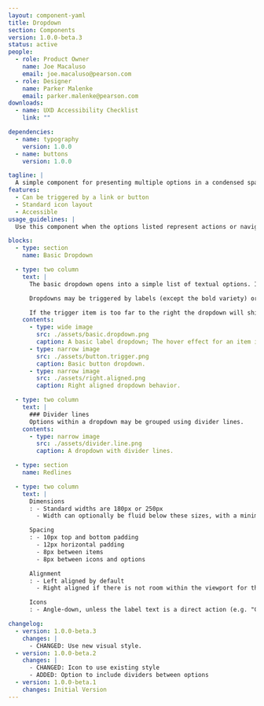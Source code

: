 ```yaml
---
layout: component-yaml
title: Dropdown
section: Components
version: 1.0.0-beta.3
status: active
people:
  - role: Product Owner
    name: Joe Macaluso
    email: joe.macaluso@pearson.com
  - role: Designer
    name: Parker Malenke
    email: parker.malenke@pearson.com
downloads:
  - name: UXD Accessibility Checklist
    link: ""

dependencies:
  - name: typography
    version: 1.0.0
  - name: buttons
    version: 1.0.0

tagline: |
  A simple component for presenting multiple options in a condensed space.
features:
  - Can be triggered by a link or button
  - Standard icon layout
  - Accessible
usage_guidelines: |
  Use this component when the options listed represent actions or navigation destinations. Prefer the standard [select inputs](/design/c/inputs/#select) for all other use cases.

blocks:
  - type: section
    name: Basic Dropdown

  - type: two column
    text: |
      The basic dropdown opens into a simple list of textual options. Icons may be prepended at each line.

      Dropdowns may be triggered by labels (except the bold variety) or buttons.

      If the trigger item is too far to the right the dropdown will shift to be right aligned.
    contents:
      - type: wide image
        src: ./assets/basic.dropdown.png
        caption: A basic label dropdown; The hover effect for an item in the dropdown; Dropdown list with icons.
      - type: narrow image
        src: ./assets/button.trigger.png
        caption: Basic button dropdown.
      - type: narrow image
        src: ./assets/right.aligned.png
        caption: Right aligned dropdown behavior.

  - type: two column
    text: |
      ### Divider lines
      Options within a dropdown may be grouped using divider lines.
    contents:
      - type: narrow image
        src: ./assets/divider.line.png
        caption: A dropdown with divider lines.

  - type: section
    name: Redlines

  - type: two column
    text: |
      Dimensions
      : - Standard widths are 180px or 250px
        - Width can optionally be fluid below these sizes, with a minimum width that matches the triggering label or button

      Spacing
      : - 10px top and bottom padding
        - 12px horizontal padding
        - 8px between items
        - 8px between icons and options

      Alignment
      : - Left aligned by default
        - Right aligned if there is not room within the viewport for the dropdown

      Icons
      : - Angle-down, unless the label text is a direct action (e.g. "Copy This Course" or "Post Status")

changelog:
  - version: 1.0.0-beta.3
    changes: |
      - CHANGED: Use new visual style.
  - version: 1.0.0-beta.2
    changes: |
      - CHANGED: Icon to use existing style
      - ADDED: Option to include dividers between options
  - version: 1.0.0-beta.1
    changes: Initial Version
---
```

